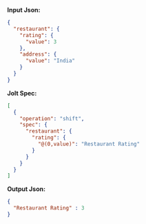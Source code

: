 **Input Json:**
```json
{
  "restaurant": {
    "rating": {
      "value": 3
    },
    "address": {
      "value": "India"
    }
  }
}
```
**Jolt Spec:**
```json
[
  {
    "operation": "shift",
    "spec": {
      "restaurant": {
        "rating": {
          "@(0,value)": "Restaurant Rating"
        }
      }
    }
  }
]
```
**Output Json:**
```json
{
  "Restaurant Rating" : 3
}
```